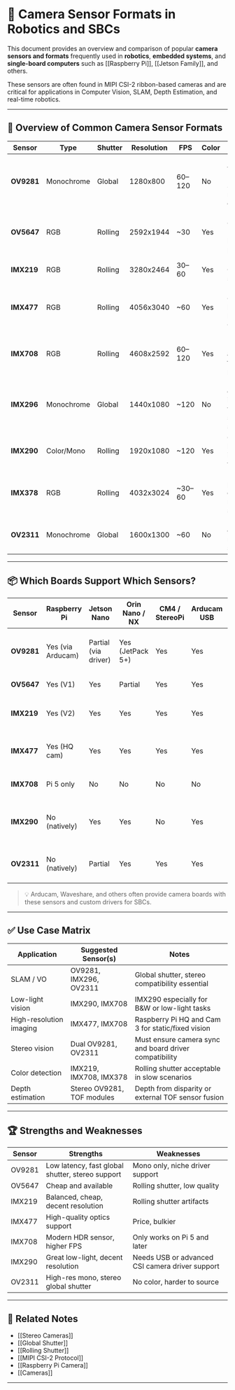 # 📸 Camera Sensor Formats in Robotics and SBCs

This document provides an overview and comparison of popular **camera sensors and formats** frequently used in **robotics**, **embedded systems**, and **single-board computers** such as [[Raspberry Pi]], [[Jetson Family]], and others.

These sensors are often found in MIPI CSI-2 ribbon-based cameras and are critical for applications in Computer Vision, SLAM, Depth Estimation, and real-time robotics.

---

## 🎯 Overview of Common Camera Sensor Formats

| Sensor     | Type          | Shutter  | Resolution       | FPS     | Color | Notes                                                                 |
|------------|---------------|----------|------------------|---------|-------|-----------------------------------------------------------------------|
| **OV9281** | Monochrome    | Global   | 1280x800         | 60–120  | No    | Dual stereo variants exist. Ideal for SLAM, robotics, depth, etc.    |
| **OV5647** | RGB           | Rolling  | 2592x1944        | ~30     | Yes   | Legacy Pi Camera V1. Poor low-light performance.                      |
| **IMX219** | RGB           | Rolling  | 3280x2464        | 30–60   | Yes   | Pi Cam V2. Common, small, cheap.                                      |
| **IMX477** | RGB           | Rolling  | 4056x3040        | ~60     | Yes   | Pi HQ Camera, better optics, larger sensor. Good quality.             |
| **IMX708** | RGB           | Rolling  | 4608x2592        | 60–120  | Yes   | Pi Cam V3. Better HDR and low-light than predecessors.                |
| **IMX296** | Monochrome    | Global   | 1440x1080        | ~120    | No    | Precision, good in industrial vision, sometimes stereo.               |
| **IMX290** | Color/Mono    | Rolling  | 1920x1080        | ~120    | Yes   | Good in low-light, popular in security/AI vision.                     |
| **IMX378** | RGB           | Rolling  | 4032x3024        | ~30–60  | Yes   | Used in some phones, great quality for robotics if supported.         |
| **OV2311** | Monochrome    | Global   | 1600x1300        | ~60     | No    | High-res global shutter mono. Often stereo.                           |

---

## 📦 Which Boards Support Which Sensors?

| Sensor     | Raspberry Pi | Jetson Nano | Orin Nano / NX | CM4 / StereoPi | Arducam USB | Notes                                                 |
|------------|---------------|-------------|----------------|----------------|-------------|--------------------------------------------------------|
| **OV9281** | Yes (via Arducam) | Partial (via driver) | Yes (JetPack 5+) | Yes          | Yes         | Needs virtual channel support for stereo               |
| **OV5647** | Yes (V1)       | Yes         | Partial        | Yes            | Yes         | Deprecated, low quality                                |
| **IMX219** | Yes (V2)       | Yes         | Yes            | Yes            | Yes         | Popular, driver support is widespread                  |
| **IMX477** | Yes (HQ cam)   | Yes         | Yes            | Yes            | Yes         | High-quality but more expensive                        |
| **IMX708** | Pi 5 only      | No          | No             | No             | No          | Brand new; support just emerging                       |
| **IMX290** | No (natively)  | Yes         | Yes            | No             | Yes         | Needs driver support; great low-light                  |
| **OV2311** | No (natively)  | Partial     | Yes            | Yes            | Yes         | For stereo vision; good depth matching                 |

> 💡 Arducam, Waveshare, and others often provide camera boards with these sensors and custom drivers for SBCs.

---

## ✅ Use Case Matrix

| Application       | Suggested Sensor(s)            | Notes                                                  |
|-------------------|--------------------------------|--------------------------------------------------------|
| SLAM / VO     | OV9281, IMX296, OV2311         | Global shutter, stereo compatibility essential         |
| Low-light vision  | IMX290, IMX708                 | IMX290 especially for B&W or low-light tasks           |
| High-resolution imaging | IMX477, IMX708              | Raspberry Pi HQ and Cam 3 for static/fixed vision      |
| Stereo vision     | Dual OV9281, OV2311            | Must ensure camera sync and board driver compatibility |
| Color detection   | IMX219, IMX708, IMX378         | Rolling shutter acceptable in slow scenarios           |
| Depth estimation  | Stereo OV9281, TOF modules     | Depth from disparity or external TOF sensor fusion     |

---

## 🏆 Strengths and Weaknesses

| Sensor     | Strengths                                         | Weaknesses                                          |
|------------|---------------------------------------------------|-----------------------------------------------------|
| OV9281     | Low latency, fast global shutter, stereo support  | Mono only, niche driver support                    |
| OV5647     | Cheap and available                               | Rolling shutter, low quality                       |
| IMX219     | Balanced, cheap, decent resolution                | Rolling shutter artifacts                          |
| IMX477     | High-quality optics support                       | Price, bulkier                                     |
| IMX708     | Modern HDR sensor, higher FPS                     | Only works on Pi 5 and later                       |
| IMX290     | Great low-light, decent resolution                | Needs USB or advanced CSI camera driver support    |
| OV2311     | High-res mono, stereo global shutter              | No color, harder to source                         |

---

## 🔗 Related Notes

- [[Stereo Cameras]]
- [[Global Shutter]]
- [[Rolling Shutter]]
- [[MIPI CSI-2 Protocol]]
- [[Raspberry Pi Camera]]
- [[Cameras]]

---
